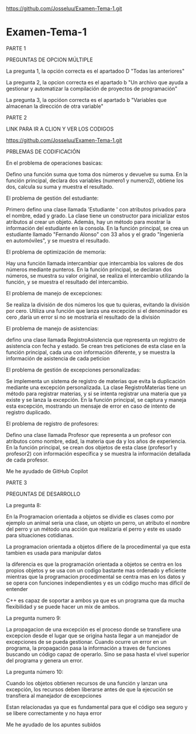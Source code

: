 https://github.com/Josseluu/Examen-Tema-1.git

# Examen-Tema-1

PARTE 1 

PREGUNTAS DE OPCION MÚLTIPLE

La pregunta 1, la opción correcta es el apartadoo D "Todas las anteriores"

La pregunta 2, la opcion correcta es el apartado b "Un archivo que ayuda a gestionar y automatizar la compilación de proyectos de programación"

La pregunta 3, la opcióon correcta es el apartado b "Variables que almacenan la dirección de otra variable"

PARTE 2

LINK PARA IR A CLION Y VER LOS CODIGOS

https://github.com/Josseluu/Examen-Tema-1.git

PRBLEMAS DE CODIFICACIÓN

En el problema de operaciones basicas: 

Defino una función suma que toma dos números y devuelve su suma. En la función principal, declara dos variables (numero1 y numero2), obtiene los dos, calcula su suma y muestra el resultado.

El problema de gestión del estudiante: 

Primero defino una clase llamada 'Estudiante ' con atributos privados para el nombre, edad y grado. La clase tiene un constructor para inicializar estos atributos al crear un objeto. Además, hay un método para mostrar la información del estudiante en la consola. En la función principal, se crea un estudiante llamado "Fernando Alonso" con 33 años y el grado "Ingeniería en automóviles", y se muestra el resultado.

El problema de optimización de memoria:

Hay una función llamada intercambiar que intercambia los valores de dos números mediante punteros. En la función principal, se declaran dos números, se muestra su valor original, se realiza el intercambio utilizando la función, y se muestra el resultado del intercambio.

El problema de manejo de excepciones:

Se realiza la división de dos números los que tu quieras, evitando la división por cero. Utiliza una función que lanza una excepción si el denominador es cero ,daría un error si no se mostraría el resultado de la división

El problema de manejo de asistencias:

defino una clase llamada RegistroAsistencia que representa un registro de asistencia con fecha y estado. Se crean tres peticiones de esta clase en la función principal, cada una con información diferente, y se muestra la información de asistencia de cada peticion

El problema de gestión de excepciones personalizadas: 

Se implementa un sistema de registro de materias que evita la duplicación mediante una excepción personalizada. La clase RegistroMaterias tiene un método para registrar materias, y si se intenta registrar una materia que ya existe y se lanza la excepción. En la función principal, se captura y maneja esta excepción, mostrando un mensaje de error en caso de intento de registro duplicado.

El problema de registro de profesores:

Defino una clase llamada Profesor que representa a un profesor con atributos como nombre, edad, la materia que da y  los años de experiencia. En la función principal, se crean dos objetos de esta clase (profesor1 y profesor2) con información específica y se muestra la información detallada de cada profesor. 


Me he ayudado de GitHub Copilot

 
PARTE 3 

PREGUNTAS DE DESARROLLO

La pregunta 8:

En la Programacion orientada a objetos se dividie es clases como por ejemplo un animal seria una clase, un objeto un perro, un atributo el nombre del perro y un método una acción que realizaria el perro y este es usado para situaciones cotidianas.

La programacion orientada a objetos difiere de la procedimental ya que esta tambien es usada para manipular datos

la diferencia es que la programación orientada a objetos se centra en los propios objetos y se usa con un codigo bastante mas ordenado y eficiente mientras que la programacion procedimental se centra mas en los datos y se opera con funciones independientes y es un código mucho mas díficil de entender

C++ es capaz de soportar a ambos ya que es un programa que da mucha flexibilidad y se puede hacer un mix de ambos.

La pregunta numero 9:

La propagacion de una excepción es el proceso donde se transfiere una excepcion desde el lugar que se origina hasta llegar a un manejador de excepciones de se pueda gestionar.
Cuando ocurre un error en un programa, la propagación pasa la información a traves de funciones buscando un código capaz de operarlo. Sino se pasa hasta el vivel superior del programa y genera un error.

La pregunta número 10:

Cuando los objetos obtienen recursos de una función y lanzan una excepción, los recursos deben liberarse antes de que la ejecución se transfiera al manejador de excepciones

Estan relacionadas ya que es fundamental para que el código sea seguro y se libere correctamente y no haya error


Me  he ayudado de los apuntes subidos

